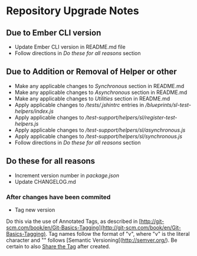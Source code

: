 # Repository Upgrade Notes

## Due to Ember CLI version

* Update Ember CLI version in README.md file
* Follow directions in *Do these for all reasons* section

## Due to Addition or Removal of Helper or other

* Make any applicable changes to *Synchronous* section in README.md
* Make any applicable changes to *Asynchronous* section in README.md
* Make any applicable changes to *Utilities* section in README.md
* Apply applicable changes to */tests/.jshintrc* entries in */blueprints/sl-test-helpers/index.js*
* Apply applicable changes to */test-support/helpers/sl/register-test-helpers.js*
* Apply applicable changes to */test-support/helpers/sl/asynchronous.js*
* Apply applicable changes to */test-support/helpers/sl/synchronous.js*
* Follow directions in *Do these for all reasons* section

## Do these for all reasons

* Increment version number in *package.json*
* Update CHANGELOG.md

### After changes have been commited

* Tag new version

Do this via the use of Annotated Tags, as described in [http://git-scm.com/book/en/Git-Basics-Tagging](http://git-scm.com/book/en/Git-Basics-Tagging).  Tag names follow the format of "v<version>", where "v" is the literal character and "<version>" follows [Semantic Versioning[(http://semver.org/).  Be certain to also [Share the Tag](http://git-scm.com/book/en/Git-Basics-Tagging#Sharing-Tags) after created.
